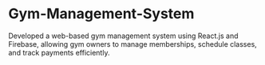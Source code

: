 # Gym-Management-System
Developed a web-based gym management system using React.js and Firebase, allowing gym owners to manage memberships, schedule classes, and track payments efficiently.
